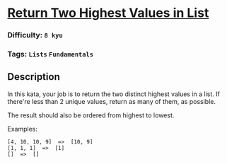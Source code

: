 # [Return Two Highest Values in List](https://www.codewars.com/kata/57ab3c09bb994429df000a4a)

### Difficulty: `8 kyu`

### Tags: `Lists` `Fundamentals`

## Description

In this kata, your job is to return the two distinct highest values in a list. If there're less than 2 unique values, return as many of them, as possible.

The result should also be ordered from highest to lowest.

Examples:

```
[4, 10, 10, 9]  =>  [10, 9]
[1, 1, 1]  =>  [1]
[]  =>  []
```